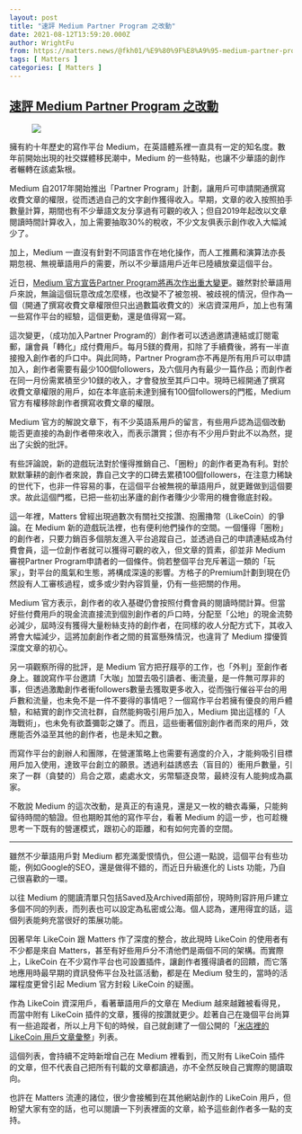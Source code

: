```yaml
---
layout: post
title: "速評 Medium Partner Program 之改動"
date: 2021-08-12T13:59:20.000Z
author: WrightFu
from: https://matters.news/@fkh01/%E9%80%9F%E8%A9%95-medium-partner-program-%E4%B9%8B%E6%94%B9%E5%8B%95-bafyreidt3x5h3tg4vc2e2oalgh74r5svngbvr22zxw3pt3gr4yyd3gbkkm
tags: [ Matters ]
categories: [ Matters ]
---
```

<!--1628776760000-->
[速評 Medium Partner Program 之改動](https://matters.news/@fkh01/%E9%80%9F%E8%A9%95-medium-partner-program-%E4%B9%8B%E6%94%B9%E5%8B%95-bafyreidt3x5h3tg4vc2e2oalgh74r5svngbvr22zxw3pt3gr4yyd3gbkkm)
------

<div>
<figure class="image"><img src="https://assets.matters.news/embed/b1c68f34-b8a6-4e11-8591-baeabe768ee5.jpeg" data-asset-id="b1c68f34-b8a6-4e11-8591-baeabe768ee5" referrerpolicy="no-referrer"><figcaption><span></span></figcaption></figure><p>擁有約十年歷史的寫作平台 Medium，在英語體系裡一直具有一定的知名度。數年前開始出現的社交媒體移民潮中，Medium 的一些特點，也讓不少華語的創作者輾轉在該處紮根。</p><p>Medium 自2017年開始推出「Partner Program」計劃，讓用戶可申請開通撰寫收費文章的權限，從而透過自己的文字創作獲得收入。早期，文章的收入按照拍手數量計算，期間也有不少華語文友分享過有可觀的收入；但自2019年起改以文章閱讀時間計算收入，加上需要抽取30%的稅收，不少文友俱表示創作收入大幅減少了。</p><p>加上，Medium 一直沒有針對不同語言作在地化操作，而人工推薦和演算法亦長期忽視、無視華語用戶的需要，所以不少華語用戶近年已陸續放棄這個平台。</p><p>近日，<a href="https://blog.medium.com/evolving-the-partner-program-2613708f9f3c" target="_blank">Medium 官方宣告Partner Program將再次作出重大變更</a>。雖然對於華語用戶來說，無論這個玩意改成怎麼樣，也改變不了被忽視、被歧視的情況，但作為一個（開通了撰寫收費文章權限但只出過數篇收費文的）米店資深用戶，加上也有蒲一些寫作平台的經驗，這個更動，還是值得寫一寫。</p><p>這次變更，（成功加入Partner Program的）創作者可以透過邀請連結或訂閱電郵，讓會員「轉化」成付費用戶。每月5鎂的費用，扣除了手續費後，將有一半直接撥入創作者的戶口中。與此同時，Partner Program亦不再是所有用戶可以申請加入，創作者需要有最少100個followers，及六個月內有最少一篇作品；而創作者在同一月份需累積至少10鎂的收入，才會發放至其戶口中。現時已經開通了撰寫收費文章權限的用戶，如在本年底前未達到擁有100個followers的門檻，Medium 官方有權移除創作者撰寫收費文章的權限。</p><p>Medium 官方的解說文章下，有不少英語系用戶的留言，有些用戶認為這個改動能否更直接的為創作者帶來收入，而表示讚賞；但亦有不少用戶對此不以為然，提出了尖銳的批評。</p><p>有些評論說，新的遊戲玩法對於懂得推銷自己、「圈粉」的創作者更為有利。對於默默筆耕的創作者來說，靠自己文字的口碑去累積100個followers，在注意力稀缺的世代下，也非一件容易的事，在這個平台被無視的華語用戶，就更難做到這個要求。故此這個門檻，已把一些初出茅廬的創作者賺少少零用的機會徹底封殺。</p><p>這一年裡，Matters 曾經出現過數次有關社交按讚、抱團擼幣（LikeCoin）的爭論。在 Medium 新的遊戲玩法裡，也有便利他們操作的空間。一個懂得「圈粉」的創作者，只要力銷百多個朋友進入平台追蹤自己，並透過自己的申請連結成為付費會員，這一位創作者就可以獲得可觀的收入，但文章的質素，卻並非 Medium 審視Partner Program申請者的一個條件。倘若整個平台充斥著這一類的「玩家」，對平台的風氣和生態，將構成深遠的影響。方格子的Premium計劃到現在仍然設有人工審核過程，或多或少對內容質量，仍有一些把關的作用。</p><p>Medium 官方表示，創作者的收入基礎仍會按照付費會員的閱讀時間計算。但當好些付費用戶的現金流直接流到個別創作者的戶口時，分配至「公地」的現金流勢必減少，屆時沒有獲得大量粉絲支持的創作者，在同樣的收人分配方式下，其收入將會大幅減少，這將加劇創作者之間的貧富懸殊情況，也違背了 Medium 撐優質深度文章的初心。</p><p>另一項觀察所得的批評，是 Medium 官方把孖屐亭的工作，也「外判」至創作者身上。雖說寫作平台邀請「大咖」加盟去吸引讀者、衝流量，是一件無可厚非的事，但透過激勵創作者衝followers數量去獲取更多收入，從而強行催谷平台的用戶數和流量，也未免不是一件不要得的事情吧？一個寫作平台若擁有優良的用戶體驗，和結實的創作交流社群，自然能夠吸引用戶加入，Medium 拋出這樣的「人海戰術」，也未免有欲蓋彌彰之嫌了。而且，這些衝著個別創作者而來的用戶，效應能否外溢至其他的創作者，也是未知之數。</p><p>而寫作平台的創辦人和團隊，在營運策略上也需要有適度的介入，才能夠吸引目標用戶加入使用，達致平台創立的願景。透過利益誘惑去（盲目的）衝用戶數量，引來了一群（貪婪的）烏合之眾，處處水文，劣幣驅逐良幣，最終沒有人能夠成為贏家。</p><p>不敢說 Medium 的這次改動，是真正的有遠見，還是又一枚的糖衣毒藥，只能夠留待時間的驗證。但也期盼其他的寫作平台，看著 Medium 的這一步，也可趁機思考一下既有的營運模式，跟初心的距離，和有如何完善的空間。</p><hr><p>雖然不少華語用戶對 Medium 都充滿愛恨情仇，但公道一點說，這個平台有些功能，例如Google的SEO，還是做得不錯的，而近日升級進化的 Lists 功能，乃自己很喜歡的一環。</p><p>以往 Medium 的閱讀清單只包括Saved及Archived兩部份，現時則容許用戶建立多個不同的列表，而列表也可以設定為私密或公海。個人認為，運用得宜的話，這個列表能夠充當很好的策展功能。</p><p>因著早年 LikeCoin 跟 Matters 作了深度的整合，故此現時 LikeCoin 的使用者有不少都是來自 Matters，甚至有好些用戶分不清他們是兩個不同的架構。而實際上，LikeCoin 在不少寫作平台也可設置插件，讓創作者獲得讀者的回饋，而它落地應用時最早期的資訊發佈平台及社區活動，都是在 Medium 發生的，當時的活躍程度更曾引起 Medium 官方封殺 LikeCoin 的疑團。</p><p>作為 LikeCoin 資深用戶，看著華語用戶的文章在 Medium 越來越難被看得見，而當中附有 LikeCoin 插件的文章，獲得的按讚就更少。趁著自己在幾個平台尚算有一些追蹤者，所以上月下旬的時候，自己就創建了一個公開的「<a href="https://medium.com/@fkh01/list/likecoin-c040243235c0" target="_blank">米店裡的 LikeCoin 用戶文章彙整</a>」列表。</p><p>這個列表，會持續不定時新增自己在 Medium 裡看到，而又附有 LikeCoin 插件的文章，但不代表自己把所有刊載的文章都讀過，亦不全然反映自己實際的閱讀取向。</p><p>也許在 Matters 流連的諸位，很少會接觸到在其他網站創作的 LikeCoin 用戶，但盼望大家有空的話，也可以閱讀一下列表裡面的文章，給予這些創作者多一點的支持。</p>
</div>

